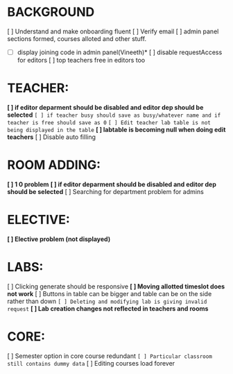 # BACKGROUND
[ ] Understand and make onboarding fluent
[ ] Verify email
[ ] admin panel sections formed, courses alloted and other stuff.
*[ ] display joining code in admin panel(Vineeth)*
[ ] disable requestAccess for editors
[ ] top teachers free in editors too

# TEACHER:
**[ ] if editor deparment should be disabled and editor dep should be selected**
`[ ] if teacher busy should save as busy/whatever name and if teacher is free should save as 0`
`[ ] Edit teacher lab table is not being displayed in the table`
**[ ] labtable is becoming null when doing edit teachers**
[ ] Disable auto filling

# ROOM ADDING:
**[ ] 1 0 problem**
**[ ] if editor deparment should be disabled and editor dep should be selected**
[ ] Searching for department problem for admins 

# ELECTIVE:
**[ ] Elective problem (not displayed)**

# LABS:
[ ] Clicking generate should be responsive
**[ ] Moving allotted timeslot does not work**
[ ] Buttons in table can be bigger and table can be on the side rather than down
`[ ] Deleting and modifying lab is giving invalid request`
**[ ] Lab creation changes not reflected in teachers and rooms**

# CORE:
[ ] Semester option in core course redundant
`[ ] Particular classroom still contains dummy data`
[ ] Editing courses load forever

